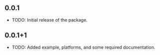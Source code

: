 ## 0.0.1

* TODO: Initial release of the package.

## 0.0.1+1

* TODO: Added example, platforms, and some required documentation.